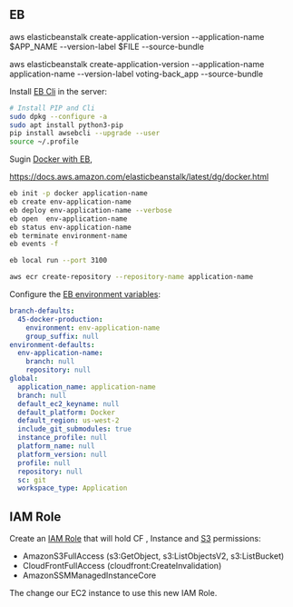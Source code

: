 
## EB

aws elasticbeanstalk create-application-version --application-name $APP_NAME --version-label $FILE --source-bundle


aws elasticbeanstalk create-application-version --application-name application-name --version-label voting-back_app --source-bundle

Install [EB Cli](https://docs.aws.amazon.com/elasticbeanstalk/latest/dg/eb-cli3-install-advanced.html) in the
server:
```sh
# Install PIP and Cli
sudo dpkg --configure -a
sudo apt install python3-pip
pip install awsebcli --upgrade --user
source ~/.profile
```

Sugin [Docker with EB](https://docs.amazonaws.cn/en_us/elasticbeanstalk/latest/dg/docker-multicontainer-migration.html#docker-multicontainer-migration.procedure),


https://docs.aws.amazon.com/elasticbeanstalk/latest/dg/docker.html

```sh
eb init -p docker application-name
eb create env-application-name
eb deploy env-application-name --verbose
eb open  env-application-name
eb status env-application-name
eb terminate environment-name
eb events -f

eb local run --port 3100

aws ecr create-repository --repository-name application-name
```

Configure the [EB environment variables](https://aws.amazon.com/premiumsupport/knowledge-center/elastic-beanstalk-pass-variables/):

```yml
branch-defaults:
  45-docker-production:
    environment: env-application-name
    group_suffix: null
environment-defaults:
  env-application-name:
    branch: null
    repository: null
global:
  application_name: application-name
  branch: null
  default_ec2_keyname: null
  default_platform: Docker
  default_region: us-west-2
  include_git_submodules: true
  instance_profile: null
  platform_name: null
  platform_version: null
  profile: null
  repository: null
  sc: git
  workspace_type: Application
```


## IAM Role

Create an [IAM Role](https://docs.aws.amazon.com/IAM/latest/UserGuide/id_roles_use_switch-role-ec2.html)
that will hold CF , Instance and [S3](https://aws.amazon.com/premiumsupport/knowledge-center/s3-access-denied-listobjects-sync/) permissions:
* AmazonS3FullAccess (s3:GetObject, s3:ListObjectsV2, s3:ListBucket)
* CloudFrontFullAccess (cloudfront:CreateInvalidation)
* AmazonSSMManagedInstanceCore


The change our EC2 instance to use this new IAM Role.